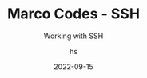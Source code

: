---
date: 2022-09-15
title: Marco Codes - SSH
technologies: [sshWhne]
topics: []
author: hs
subtitle: Working with SSH
thumbnail: ./thumbnail.png
tutorialItems:
  - /tutorials/marco-codes-ssh/introduction/
  - /tutorials/marco-codes-ssh/ssh-gui-cmd-keys-scp/
  - /tutorials/marco-codes-ssh/ssh-agent-client-config/
  - /tutorials/marco-codes-ssh/github-git-keys/
  - /tutorials/marco-codes-ssh/ssh-forwarding-tunnels-agents/
  - /tutorials/marco-codes-ssh/summary/

---